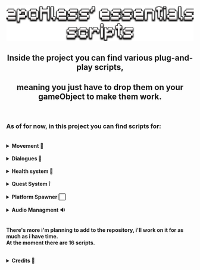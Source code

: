 <p align="center"><img src="demo/title.png"></p>

## <center> <b> Inside the project you can find various plug-and-play scripts, </center>

## <center> <b> meaning you just have to drop them on your gameObject to make them work.</center>

<br>

### As of for now, in this project you can find scripts for:

<br>
<details>
<summary>Movement 🦶</summary><br>

<details>
<summary>Topdown Movement</summary>

![dialogue](demo/topdownmov.gif)

</details>
<details>
<summary>Platform Movement with jump (and double jump)</summary>

![dialogue](demo/platmov.gif)

</details>
<details>
<summary>Drag and Shoot Movement</summary>

![dialogue](demo/linerendmov.gif)

</details>
<details>
<summary>Grid based Movement</summary>

![dialogue](demo/gridmov.gif)

</details>
<details>
<summary>Flappy Bird like movement</summary>

![dialogue](demo/flapmov.gif)

</details>
</details>

<br>

<details>
<summary>Dialogues 💬</summary>

    - TypeWriter Effect for text;
    - Conversation between multiple characters;
    - Scriptable object used to easily create dialogues.

![dialogue](demo/dialogue.gif)

</details>

<br>

<details>
<summary>Health system 💖</summary>

<details open>
<summary>Zelda like health system</summary>

    - Full/Empty hearths;
    - Dev can decide total amount of hearths;
    - PlayerPref ready.

![health](demo/health.gif)

</details>
</details>

<br>

<details>
<summary>Quest System ❕</summary>

<details open>
<summary>Quest Manager</summary>

    - Create new quests;
    - Check quests completion.

</details>
<details open>
<summary>Quest Marker</summary>

    - Mark quests a completed via OnTriggerEnter or by pressing a given KeyCode inside its area.

</details>
<details open>
<summary>Quest Object Activator</summary>

    - Activate/Deactivate a given object upon quest completion;
    - Could also implement UnityEvents.

</details>

![quest](demo/quest.gif)

</details>

<br>

<details>
<summary>Platform Spawner ⬜</summary>

    - Spawn a gameObject and move it from point A to B;
    - Useful for games like Flappy Bird or Endless Runners.

![platforms](demo/movinplatfms.gif)

</details>

<br>

<details>
<summary>Audio Managment 🔉</summary>

<details>
<summary>Audio Slider</summary>

    - Dedicated custom sliders and scripts to manage audio runtimes
    - Save audio volume inside a PlayerPrefab that will save and use the value on start

</details>
<details>
<summary>Audio Toggle</summary>

    - Mute audio of a selected group of sliders
    - Value is saved in a prefab and will be set as such on start

</details>

![audio](demo/audio.gif)

</details>

<br>

There's more i'm planning to add to the repository, i'll work on it for as much as i have time.<br>
At the moment there are 16 scripts.

<br>

<details>
<summary>Credits 👑</summary>

- This project uses [@PixeyeHQ](https://github.com/PixeyeHQ/InspectorFoldoutGroup) inspector foldout group to make the development cleaner;

- the hearths sprites used in the zelda like hearth system were taken from [NicoleMarieT](https://nicolemariet.itch.io/pixel-heart-animation-32x32-16x16-freebie) on itch.io;

- the font used is taken from [Void](https://arcade.itch.io/heartbit) on itch.io.
</details>
